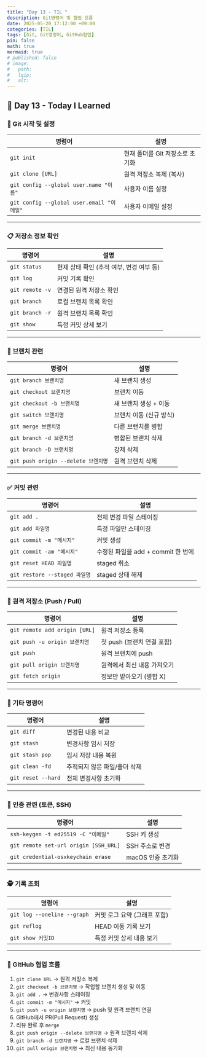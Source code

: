 ```yaml
---
title: "Day 13 - TIL "
description: Git명령어 및 협업 흐름
date: 2025-05-20 17:12:00 +09:00
categories: [TIL]
tags: [Git, Git명령어, GitHub협업]
pin: false
math: true
mermaid: true
# published: false
# image:
#   path:
#   lqip: 
#   alt: 
---
```


## 📘 Day 13 - Today I Learned

### 🧭 Git 시작 및 설정

| 명령어 | 설명 |
|--------|------|
| `git init` | 현재 폴더를 Git 저장소로 초기화 |
| `git clone [URL]` | 원격 저장소 복제 (복사) |
| `git config --global user.name "이름"` | 사용자 이름 설정 |
| `git config --global user.email "이메일"` | 사용자 이메일 설정 |

---

### 📋 저장소 정보 확인

| 명령어 | 설명 |
|--------|------|
| `git status` | 현재 상태 확인 (추적 여부, 변경 여부 등) |
| `git log` | 커밋 기록 확인 |
| `git remote -v` | 연결된 원격 저장소 확인 |
| `git branch` | 로컬 브랜치 목록 확인 |
| `git branch -r` | 원격 브랜치 목록 확인 |
| `git show` | 특정 커밋 상세 보기 |

---

### 🌿 브랜치 관련

| 명령어 | 설명 |
|--------|------|
| `git branch 브랜치명` | 새 브랜치 생성 |
| `git checkout 브랜치명` | 브랜치 이동 |
| `git checkout -b 브랜치명` | 새 브랜치 생성 + 이동 |
| `git switch 브랜치명` | 브랜치 이동 (신규 방식) |
| `git merge 브랜치명` | 다른 브랜치를 병합 |
| `git branch -d 브랜치명` | 병합된 브랜치 삭제 |
| `git branch -D 브랜치명` | 강제 삭제 |
| `git push origin --delete 브랜치명` | 원격 브랜치 삭제 |

---

### ✅ 커밋 관련

| 명령어 | 설명 |
|--------|------|
| `git add .` | 전체 변경 파일 스테이징 |
| `git add 파일명` | 특정 파일만 스테이징 |
| `git commit -m "메시지"` | 커밋 생성 |
| `git commit -am "메시지"` | 수정된 파일을 add + commit 한 번에 |
| `git reset HEAD 파일명` | staged 취소 |
| `git restore --staged 파일명` | staged 상태 해제 |

---

### 🔄 원격 저장소 (Push / Pull)

| 명령어 | 설명 |
|--------|------|
| `git remote add origin [URL]` | 원격 저장소 등록 |
| `git push -u origin 브랜치명` | 첫 push (브랜치 연결 포함) |
| `git push` | 원격 브랜치에 push |
| `git pull origin 브랜치명` | 원격에서 최신 내용 가져오기 |
| `git fetch origin` | 정보만 받아오기 (병합 X) |

---

### 🧹 기타 명령어

| 명령어 | 설명 |
|--------|------|
| `git diff` | 변경된 내용 비교 |
| `git stash` | 변경사항 임시 저장 |
| `git stash pop` | 임시 저장 내용 복원 |
| `git clean -fd` | 추적되지 않은 파일/폴더 삭제 |
| `git reset --hard` | 전체 변경사항 초기화 |

---

### 🔐 인증 관련 (토큰, SSH)

| 명령어 | 설명 |
|--------|------|
| `ssh-keygen -t ed25519 -C "이메일"` | SSH 키 생성 |
| `git remote set-url origin [SSH_URL]` | SSH 주소로 변경 |
| `git credential-osxkeychain erase` | macOS 인증 초기화 |

---

### 🕵️ 기록 조회

| 명령어 | 설명 |
|--------|------|
| `git log --oneline --graph` | 커밋 로그 요약 (그래프 포함) |
| `git reflog` | HEAD 이동 기록 보기 |
| `git show 커밋ID` | 특정 커밋 상세 내용 보기 |

---

### 🤝 GitHub 협업 흐름

1. `git clone URL` → 원격 저장소 복제  
2. `git checkout -b 브랜치명` → 작업할 브랜치 생성 및 이동  
3. `git add .` → 변경사항 스테이징  
4. `git commit -m "메시지"` → 커밋  
5. `git push -u origin 브랜치명` → push 및 원격 브랜치 연결  
6. GitHub에서 PR(Pull Request) 생성  
7. 리뷰 완료 후 `merge`  
8. `git push origin --delete 브랜치명` → 원격 브랜치 삭제  
9. `git branch -d 브랜치명` → 로컬 브랜치 삭제  
10. `git pull origin 브랜치명` → 최신 내용 동기화  
